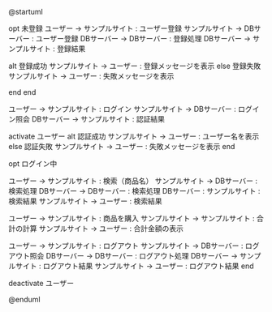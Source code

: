 @startuml

opt 未登録
ユーザー -> サンプルサイト : ユーザー登録
サンプルサイト -> DBサーバー : ユーザー登録
DBサーバー -> DBサーバー : 登録処理
DBサーバー -> サンプルサイト : 登録結果

alt 登録成功
サンプルサイト -> ユーザー : 登録メッセージを表示
else 登録失敗
サンプルサイト -> ユーザー : 失敗メッセージを表示

end
end

ユーザー -> サンプルサイト : ログイン
サンプルサイト -> DBサーバー : ログイン照会
DBサーバー -> サンプルサイト : 認証結果

activate ユーザー
alt 認証成功
サンプルサイト -> ユーザー : ユーザー名を表示
else 認証失敗
サンプルサイト -> ユーザー : 失敗メッセージを表示
end

opt ログイン中


ユーザー -> サンプルサイト : 検索（商品名）
サンプルサイト -> DBサーバー : 検索処理
DBサーバー -> DBサーバー : 検索処理
DBサーバー : サンプルサイト : 検索結果
サンプルサイト -> ユーザー : 検索結果

ユーザー -> サンプルサイト : 商品を購入
サンプルサイト -> サンプルサイト : 合計の計算
サンプルサイト -> ユーザー : 合計金額の表示

ユーザー -> サンプルサイト : ログアウト
サンプルサイト -> DBサーバー : ログアウト照会
DBサーバー -> DBサーバー : ログアウト処理
DBサーバー -> サンプルサイト : ログアウト結果
サンプルサイト -> ユーザー : ログアウト結果
end

deactivate ユーザー

@enduml
